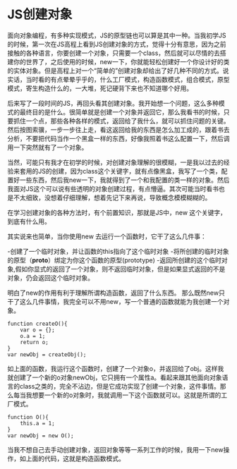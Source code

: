# JS创建对象

面向对象编程，有多种实现模式，JS的原型链也可以算是其中一种。当我初学JS的时候，第一次在JS高程上看到JS创建对象的方式，觉得十分有意思，因为之前接触的各种语言，你要创建一个对象，只需要一个class，然后就可以尽情的去搭建你的世界了，之后使用的时候，new一下，你就能轻松创建好一个你设计好的类的实体对象。但是高程上对一个“简单的”创建对象却给出了好几种不同的方式。说实话，当时看的有点晕晕乎乎的，什么工厂模式，构造函数模式，组合模式，原型模式，寄生构造什么的，一大堆，死记硬背下来也不知道哪个好用。

后来写了一段时间的JS，再回头看其创建对象。我开始想一个问题，这么多种模式的最终目的是什么。很简单就是创建一个对象并返回它，那么我看书的时候，只要抓住一个点，那些各种各样的模式，返回给了我什么，就可以抓住问题的关键。然后按图索骥，一步一步往上走，看这返回给我的东西是怎么加工成的，跟着书去分析，不要把代码当作一个黑盒一样的东西，好像我照着书这么配置一下，然后调用一下突然就有了一个对象。

当然，可能只有我才在初学的时候，对创建对象理解的很模糊，一是我以过去的经验来套用的JS的创建，因为class这个关键字，就有点像黑盒，我写了一个类，配置好一些东西，然后我new一下，我就得到了一个和我配置的类一样的对象。然后我面对JS这个可以说有些透明的对象创建过程，有点懵逼。其次可能当时看书也是不太细致，没想着仔细理解，想着先记下来再说，导致概念模模糊糊的。

在学习创建对象的各种方法时，有个前置知识，那就是JS中，new 这个关键字，到底有什么用。

其实说来也简单，当你使用new 去运行一个函数时，它干了这么几件事：

-创建了一个临时对象，并让函数的this指向了这个临时对象
-将所创建的临时对象的原型（__proto__）绑定为你这个函数的原型(prototype)
-返回所创建的这个临时对象,假如你显式的返回了一个对象，则不返回临时对象，但是如果显式返回的不是对象，仍会返回这个临时对象。

明白了new的作用有利于理解所谓构造函数，返回了什么东西。
那么既然new只干了这么几件事情，我完全可以不用new，写一个普通的函数就能为我创建一个对象。

    function createO(){
        var o = {};
        o.a = 1;
        return o;
    }
    var newObj = createObj();
如上面的函数，我运行这个函数时，创建了一个对象o，并返回给了obj。这样我就创建了一个新的o对象newObj，它只拥有一个属性a。看起来跟其他面向对象语言的class之类的，完全不沾边，但是它成功实现了创建一个对象，这件事情。那么每当我想要一个新的o对象时，我就调用一下这个函数就可以。这就是所谓的工厂模式。

    function O(){
        this.a = 1;
    }
    var newObj = new O();
当我不想自己去手动创建对象，返回对象等等一系列工作的时候，我用一下new操作，如上面的代码，这就是构造函数模式。
